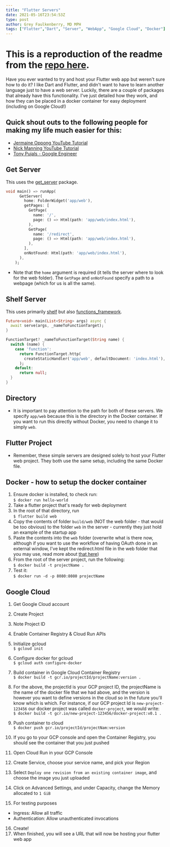 ```yaml
---
title: "Flutter Servers"
date: 2021-05-16T23:54:53Z
type: post
author: Grey Faulkenberry, MD MPH
tags: ["Flutter","Dart", "Server", "WebApp", "Google Cloud", "Docker"]
---
```


# This is a reproduction of the readme from the [repo here](https://github.com/MayJuun/servers). 
Have you ever wanted to try and host your Flutter web app but weren't sure how to do it? I like Dart and Flutter, and didn't want to have to learn another language just to have a web server. Luckily, there are a couple of packages that already have this functionality. I've just detailed how they work, and how they can be placed in a docker container for easy deployment (including on Google Cloud!)

## Quick shout outs to the following people for making my life much easier for this:
- [Jermaine Oppong YouTube Tutorial](https://www.youtube.com/watch?v=y6Z1V8QpGFc)
- [Nick Manning YouTube Tutorial](https://www.youtube.com/watch?v=SIDOSAdevWM)
- [Tony Pujals - Google Engineer](https://medium.com/google-cloud/build-slim-docker-images-for-dart-apps-ee98ea1d1cf7)

## Get Server
This uses the [get_server](https://pub.dev/packages/get_server) package.
```dart
void main() => runApp(
      GetServer(
        home: FolderWidget('app/web'),
        getPages: [
          GetPage(
            name: '/',
            page: () => Html(path: 'app/web/index.html'),
          ),
          GetPage(
            name: '/redirect',
            page: () => Html(path: 'app/web/index.html'),
          ),
        ],
        onNotFound: Html(path: 'app/web/index.html'),
      ),
    );
```
- Note that the ```home``` argument is required (it tells the server where to look for the web folder). The ```GetPage``` and ```onNotFound``` specify a path to a webpage (which for us is all the same). 

## Shelf Server
This uses primarily [shelf](https://pub.dev/packages/shelf) but also [functions_framework](https://github.com/GoogleCloudPlatform/functions-framework-dart). 
```dart
Future<void> main(List<String> args) async {
  await serve(args, _nameToFunctionTarget);
}

FunctionTarget? _nameToFunctionTarget(String name) {
  switch (name) {
    case 'function':
      return FunctionTarget.http(
        createStaticHandler('app/web', defaultDocument: 'index.html'),
      );
    default:
      return null;
  }
}
```
## Directory
- It is important to pay attention to the path for both of these servers. We specify ```app/web``` because this is the directory in the Docker container. If you want to run this directly without Docker, you need to change it to simply ```web```.

## Flutter Project
- Remember, these simple servers are designed solely to host your Flutter web project. They both use the same setup, including the same Docker file. 

## Docker - how to setup the docker container
1. Ensure docker is installed, to check run:  
```$ docker run hello-world```
2. Take a flutter project that's ready for web deployment
3. In the root of that directory, run  
```$ flutter build web```
4. Copy the contents of folder ```build/web``` (NOT the web folder - that would be too obvious) to the folder ```web``` in the server - currently they just hold an example of the startup app
5. Paste the contents into the ```web``` folder (overwrite what is there now, although if you want to use the workflow of having OAuth done in an external window, I've kept the redirect.html file in the web folder that you may use, read more about [that here](https://itnext.io/flutter-web-oauth-authentication-through-external-window-d890a7ff6463))
6. From the root of the server project, run the following:  
```$ docker build -t projectName .```
7. Test it:    
```$ docker run -d -p 8080:8080 projectName```

## Google Cloud 
1. Get Google Cloud account
2. Create Project
3. Note Project ID
4. Enable Container Registry & Cloud Run APIs
5. Initialize gcloud  
```$ gcloud init```
6. Configure docker for gcloud  
```$ gcloud auth configure-docker```
7. Build container in Google Cloud Container Registry  
```$ docker build -t gcr.io/projectId/projectName:version .```  
8. For the above, the projectId is your GCP project ID, the projectName is the name of the docker file that we had above, and the version is however you want to define versions in the cloud so in the future you'll know which is which. For instance, if our GCP project Id is ```new-project-123456``` our docker project was called ```docker-project```, we would write:  
```$ docker build -t gcr.io/new-project-123456/docker-project:v0.1 .```

9. Push container to cloud  
```$ docker push gcr.io/projectId/projectNam:version```
10. If you go to your GCP console and open the Container Registry, you should see the container that you just pushed
11. Open Cloud Run in your GCP Console
12. Create Service, choose your service name, and pick your Region
13. Select ```Deploy one revision from an existing container image```, and choose the image you just uploaded
14. Click on Advanced Settings, and under Capacity, change the Memory allocated to ```1 GiB```
15. For testing purposes
- Ingress: Allow all traffic
- Authentication: Allow unauthenticated invocations
16. Create!
17. When finished, you will see a URL that will now be hosting your flutter web app